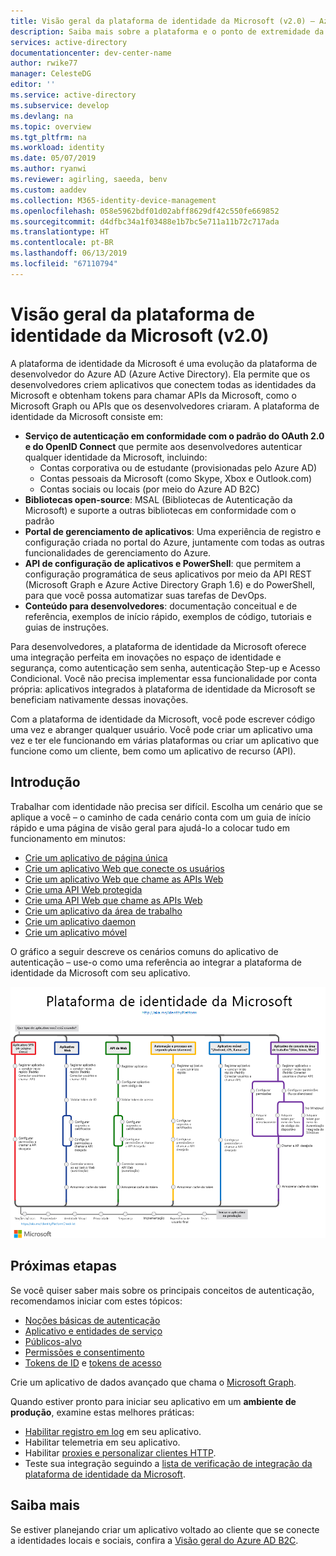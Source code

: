```yaml
---
title: Visão geral da plataforma de identidade da Microsoft (v2.0) – Azure
description: Saiba mais sobre a plataforma e o ponto de extremidade da plataforma de identidade da Microsoft (v2.0).
services: active-directory
documentationcenter: dev-center-name
author: rwike77
manager: CelesteDG
editor: ''
ms.service: active-directory
ms.subservice: develop
ms.devlang: na
ms.topic: overview
ms.tgt_pltfrm: na
ms.workload: identity
ms.date: 05/07/2019
ms.author: ryanwi
ms.reviewer: agirling, saeeda, benv
ms.custom: aaddev
ms.collection: M365-identity-device-management
ms.openlocfilehash: 058e5962bdf01d02abff8629df42c550fe669852
ms.sourcegitcommit: d4dfbc34a1f03488e1b7bc5e711a11b72c717ada
ms.translationtype: HT
ms.contentlocale: pt-BR
ms.lasthandoff: 06/13/2019
ms.locfileid: "67110794"
---
```

# <a name="microsoft-identity-platform-v20-overview"></a>Visão geral da plataforma de identidade da Microsoft (v2.0)

A plataforma de identidade da Microsoft é uma evolução da plataforma de desenvolvedor do Azure AD (Azure Active Directory). Ela permite que os desenvolvedores criem aplicativos que conectem todas as identidades da Microsoft e obtenham tokens para chamar APIs da Microsoft, como o Microsoft Graph ou APIs que os desenvolvedores criaram. A plataforma de identidade da Microsoft consiste em:

- **Serviço de autenticação em conformidade com o padrão do OAuth 2.0 e do OpenID Connect** que permite aos desenvolvedores autenticar qualquer identidade da Microsoft, incluindo:
  - Contas corporativa ou de estudante (provisionadas pelo Azure AD)
  - Contas pessoais da Microsoft (como Skype, Xbox e Outlook.com)
  - Contas sociais ou locais (por meio do Azure AD B2C)
- **Bibliotecas open-source**: MSAL (Bibliotecas de Autenticação da Microsoft) e suporte a outras bibliotecas em conformidade com o padrão
- **Portal de gerenciamento de aplicativos**: Uma experiência de registro e configuração criada no portal do Azure, juntamente com todas as outras funcionalidades de gerenciamento do Azure.
- **API de configuração de aplicativos e PowerShell**: que permitem a configuração programática de seus aplicativos por meio da API REST (Microsoft Graph e Azure Active Directory Graph 1.6) e do PowerShell, para que você possa automatizar suas tarefas de DevOps.
- **Conteúdo para desenvolvedores**: documentação conceitual e de referência, exemplos de início rápido, exemplos de código, tutoriais e guias de instruções.

Para desenvolvedores, a plataforma de identidade da Microsoft oferece uma integração perfeita em inovações no espaço de identidade e segurança, como autenticação sem senha, autenticação Step-up e Acesso Condicional.  Você não precisa implementar essa funcionalidade por conta própria: aplicativos integrados à plataforma de identidade da Microsoft se beneficiam nativamente dessas inovações.

Com a plataforma de identidade da Microsoft, você pode escrever código uma vez e abranger qualquer usuário. Você pode criar um aplicativo uma vez e ter ele funcionando em várias plataformas ou criar um aplicativo que funcione como um cliente, bem como um aplicativo de recurso (API).

## <a name="getting-started"></a>Introdução

Trabalhar com identidade não precisa ser difícil. Escolha um cenário que se aplique a você – o caminho de cada cenário conta com um guia de início rápido e uma página de visão geral para ajudá-lo a colocar tudo em funcionamento em minutos:

- [Crie um aplicativo de página única](scenario-spa-overview.md)
- [Crie um aplicativo Web que conecte os usuários](scenario-web-app-sign-user-overview.md)
- [Crie um aplicativo Web que chame as APIs Web](scenario-web-app-call-api-overview.md)
- [Crie uma API Web protegida](scenario-protected-web-api-overview.md)
- [Crie uma API Web que chame as APIs Web](scenario-web-api-call-api-overview.md)
- [Crie um aplicativo da área de trabalho](scenario-desktop-overview.md)
- [Crie um aplicativo daemon](scenario-daemon-overview.md)
- [Crie um aplicativo móvel](scenario-mobile-overview.md)

O gráfico a seguir descreve os cenários comuns do aplicativo de autenticação – use-o como uma referência ao integrar a plataforma de identidade da Microsoft com seu aplicativo.

[![Cenários de aplicativos na plataforma de identidade da Microsoft](./media/v2-overview/application-scenarios-identity-platform.png)](./media/v2-overview/application-scenarios-identity-platform.svg#lightbox)

## <a name="next-steps"></a>Próximas etapas

Se você quiser saber mais sobre os principais conceitos de autenticação, recomendamos iniciar com estes tópicos:

- [Noções básicas de autenticação](authentication-scenarios.md)
- [Aplicativo e entidades de serviço](app-objects-and-service-principals.md)
- [Públicos-alvo](v2-supported-account-types.md)
- [Permissões e consentimento](v2-permissions-and-consent.md)
- [Tokens de ID](id-tokens.md) e [tokens de acesso](access-tokens.md)

Crie um aplicativo de dados avançado que chama o [Microsoft Graph](https://docs.microsoft.com/graph/overview).

Quando estiver pronto para iniciar seu aplicativo em um **ambiente de produção**, examine estas melhores práticas:

- [Habilitar registro em log](msal-logging.md) em seu aplicativo.
- Habilitar telemetria em seu aplicativo.
- Habilitar [proxies e personalizar clientes HTTP](msal-net-provide-httpclient.md).
- Teste sua integração seguindo a [lista de verificação de integração da plataforma de identidade da Microsoft](identity-platform-integration-checklist.md).

## <a name="learn-more"></a>Saiba mais

Se estiver planejando criar um aplicativo voltado ao cliente que se conecte a identidades locais e sociais, confira a [Visão geral do Azure AD B2C](https://docs.microsoft.com/azure/active-directory-b2c/tutorial-add-identity-providers).
